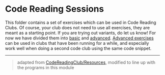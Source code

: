# Code Reading Sessions

This folder contains a set of exercises which can be used in Code Reading Clubs.
Of course, your club does not need to use all exercises, they are meant as a
starting point. If you are trying out variants, do let us know! For now we have
divided them into [basic](./basic.md?--defaults) and [advanced](./advanced.md?--defaults). 
[Advanced exercises](./advanced.md?--defaults) can be used in clubs
that have been running for a while, and especially work well when doing a second
code club using the same code snippet.

---

> adapted from
> [CodeReadingClub/Resources](https://github.com/CodeReadingClubs/Resources/blob/trunk/exercises.md),
> modified to line up with the programs in this module
